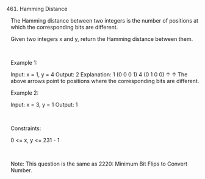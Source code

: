 461. Hamming Distance

The Hamming distance between two integers is the number of positions at which the corresponding bits are different.

Given two integers x and y, return the Hamming distance between them.

 

Example 1:

Input: x = 1, y = 4
Output: 2
Explanation:
1   (0 0 0 1)
4   (0 1 0 0)
       ↑   ↑
The above arrows point to positions where the corresponding bits are different.


Example 2:

Input: x = 3, y = 1
Output: 1


 

Constraints:

0 <= x, y <= 231 - 1

 

Note: This question is the same as 2220: Minimum Bit Flips to Convert Number.